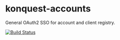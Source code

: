 konquest-accounts
=================

General OAuth2 SSO for account and client registry.

[![Build Status](https://travis-ci.org/Konquest/accounts.png?branch=master)](https://travis-ci.org/Konquest/accounts)
